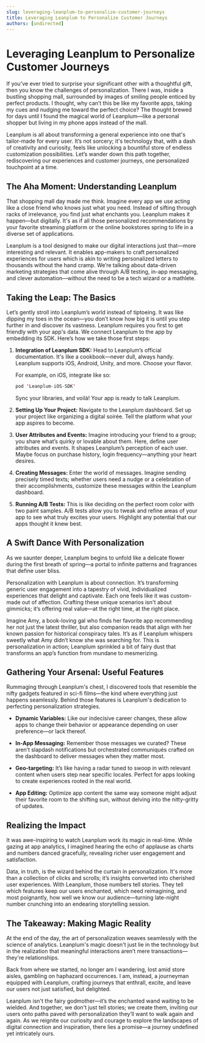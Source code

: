 ```yaml
---
slug: leveraging-leanplum-to-personalize-customer-journeys
title: Leveraging Leanplum to Personalize Customer Journeys
authors: [undirected]
---
```



# Leveraging Leanplum to Personalize Customer Journeys

If you’ve ever tried to surprise your significant other with a thoughtful gift, then you know the challenges of personalization. There I was, inside a bustling shopping mall, surrounded by images of smiling people enticed by perfect products. I thought, why can’t this be like my favorite apps, taking my cues and nudging me toward the perfect choice? The thought brewed for days until I found the magical world of Leanplum—like a personal shopper but living in my phone apps instead of the mall.

Leanplum is all about transforming a general experience into one that's tailor-made for every user. It’s not sorcery; it's technology that, with a dash of creativity and curiosity, feels like unlocking a bountiful store of endless customization possibilities. Let’s wander down this path together, rediscovering our experiences and customer journeys, one personalized touchpoint at a time.

## The Aha Moment: Understanding Leanplum

That shopping mall day made me think. Imagine every app we use acting like a close friend who knows just what you need. Instead of sifting through racks of irrelevance, you find just what enchants you. Leanplum makes it happen—but digitally. It's as if all those personalized recommendations by your favorite streaming platform or the online bookstores spring to life in a diverse set of applications.

Leanplum is a tool designed to make our digital interactions just that—more interesting and relevant. It enables app-makers to craft personalized experiences for users which is akin to writing personalized letters to thousands without the hand cramp. We’re talking about data-driven marketing strategies that come alive through A/B testing, in-app messaging, and clever automation—without the need to be a tech wizard or a mathlete.

## Taking the Leap: The Basics

Let’s gently stroll into Leanplum’s world instead of tiptoeing. It was like dipping my toes in the ocean—you don’t know how big it is until you step further in and discover its vastness. Leanplum requires you first to get friendly with your app's data. We connect Leanplum to the app by embedding its SDK. Here’s how we take those first steps:

1. **Integration of Leanplum SDK:** Head to Leanplum’s official documentation. It's like a cookbook—never dull, always handy. Leanplum supports iOS, Android, Unity, and more. Choose your flavor.
   
   For example, on iOS, integrate like so:
   ```swift
   pod 'Leanplum-iOS-SDK'
   ```
   Sync your libraries, and voilà! Your app is ready to talk Leanplum.

2. **Setting Up Your Project:** Navigate to the Leanplum dashboard. Set up your project like organizing a digital soirée. Tell the platform what your app aspires to become.

3. **User Attributes and Events:** Imagine introducing your friend to a group; you share what’s quirky or lovable about them. Here, define user attributes and events. It shapes Leanplum’s perception of each user. Maybe focus on purchase history, login frequency—anything your heart desires.

4. **Creating Messages:** Enter the world of messages. Imagine sending precisely timed texts; whether users need a nudge or a celebration of their accomplishments, customize these messages within the Leanplum dashboard.

5. **Running A/B Tests:** This is like deciding on the perfect room color with two paint samples. A/B tests allow you to tweak and refine areas of your app to see what truly excites your users. Highlight any potential that our apps thought it knew best. 

## A Swift Dance With Personalization

As we saunter deeper, Leanplum begins to unfold like a delicate flower during the first breath of spring—a portal to infinite patterns and fragrances that define user bliss.

Personalization with Leanplum is about connection. It’s transforming generic user engagement into a tapestry of vivid, individualized experiences that delight and captivate. Each one feels like it was custom-made out of affection. Crafting these unique scenarios isn't about gimmicks; it’s offering real value—at the right time, at the right place.

Imagine Amy, a book-loving gal who finds her favorite app recommending her not just the latest thriller, but also companion reads that align with her known passion for historical conspiracy tales. It’s as if Leanplum whispers sweetly what Amy didn’t know she was searching for. This is personalization in action; Leanplum sprinkled a bit of fairy dust that transforms an app’s function from mundane to mesmerizing. 

## Gathering Your Arsenal: Useful Features

Rummaging through Leanplum's chest, I discovered tools that resemble the nifty gadgets featured in sci-fi films—the kind where everything just happens seamlessly. Behind those features is Leanplum's dedication to perfecting personalization strategies.

- **Dynamic Variables:** Like our indecisive career changes, these allow apps to change their behavior or appearance depending on user preference—or lack thereof.
  
- **In-App Messaging:** Remember those messages we curated? These aren’t slapdash notifications but orchestrated communiqués crafted on the dashboard to deliver messages when they matter most.

- **Geo-targeting:** It’s like having a radar tuned to swoop in with relevant content when users step near specific locales. Perfect for apps looking to create experiences rooted in the real world.

- **App Editing:** Optimize app content the same way someone might adjust their favorite room to the shifting sun, without delving into the nitty-gritty of updates.

## Realizing the Impact

It was awe-inspiring to watch Leanplum work its magic in real-time. While gazing at app analytics, I imagined hearing the echo of applause as charts and numbers danced gracefully, revealing richer user engagement and satisfaction.

Data, in truth, is the wizard behind the curtain in personalization. It's more than a collection of clicks and scrolls; it’s insights converted into cherished user experiences. With Leanplum, those numbers tell stories. They tell which features keep our users enchanted, which need reimagining, and most poignantly, how well we know our audience—turning late-night number crunching into an endearing storytelling session.

## The Takeaway: Making Magic Reality

At the end of the day, the art of personalization weaves seamlessly with the science of analytics. Leanplum's magic doesn't just lie in the technology but in the realization that meaningful interactions aren’t mere transactions—they're relationships. 

Back from where we started, no longer am I wandering, lost amid store aisles, gambling on haphazard occurrences. I am, instead, a journeyman equipped with Leanplum, crafting journeys that enthrall, excite, and leave our users not just satisfied, but delighted.

Leanplum isn't the fairy godmother—it’s the enchanted wand waiting to be wielded. And together, we don't just tell stories; we create them, inviting our users onto paths paved with personalization they’ll want to walk again and again. As we reignite our curiosity and courage to explore the landscapes of digital connection and inspiration, there lies a promise—a journey undefined yet intricately ours.
